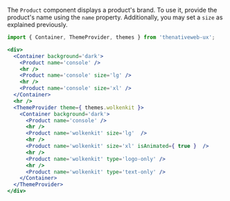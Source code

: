 The `Product` component displays a product's brand. To use it, provide the product's name using the `name` property. Additionally, you may set a `size` as explained previously.

```jsx
import { Container, ThemeProvider, themes } from 'thenativeweb-ux';

<div>
  <Container background='dark'>
    <Product name='console' />
    <hr />
    <Product name='console' size='lg' />
    <hr />
    <Product name='console' size='xl' />
  </Container>
  <hr />
  <ThemeProvider theme={ themes.wolkenkit }>
    <Container background='dark'>
      <Product name='console' />
      <hr />
      <Product name='wolkenkit' size='lg'  />
      <hr />
      <Product name='wolkenkit' size='xl' isAnimated={ true }  />
      <hr />
      <Product name='wolkenkit' type='logo-only' />
      <hr />
      <Product name='wolkenkit' type='text-only' />
    </Container>
  </ThemeProvider>
</div>
```

